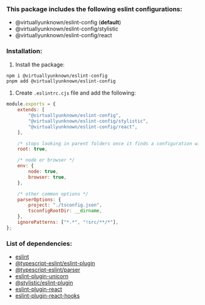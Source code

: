 ### This package includes the following eslint configurations:

-   @virtuallyunknown/eslint-config (**default**)
-   @virtuallyunknown/eslint-config/stylistic
-   @virtuallyunknown/eslint-config/react

### Installation:

1. Install the package:

```zsh
npm i @virtuallyunknown/eslint-config
pnpm add @virtuallyunknown/eslint-config
```

1. Create `.eslintrc.cjs` file and add the following:

```js
module.exports = {
    extends: [
        "@virtuallyunknown/eslint-config",
        "@virtuallyunknown/eslint-config/stylistic",
        "@virtuallyunknown/eslint-config/react",
    ],

    /* stops looking in parent folders once it finds a configuration with "root": true */
    root: true,

    /* node or browser */
    env: {
        node: true,
        browser: true,
    },

    /* other common options */
    parserOptions: {
        project: "./tsconfig.json",
        tsconfigRootDir: __dirname,
    },
    ignorePatterns: ["*.*", "!src/**/*"],
};
```

### List of dependencies:

-   [eslint](https://eslint.org)
-   [@typescript-eslint/eslint-plugin](https://typescript-eslint.io)
-   [@typescript-eslint/parser](https://typescript-eslint.io)
-   [eslint-plugin-unicorn](https://github.com/sindresorhus/eslint-plugin-unicorn)
-   [@stylistic/eslint-plugin](https://eslint.style)
-   [eslint-plugin-react](https://github.com/jsx-eslint/eslint-plugin-react)
-   [eslint-plugin-react-hooks](https://github.com/facebook/react/tree/main/packages/eslint-plugin-react-hooks)
